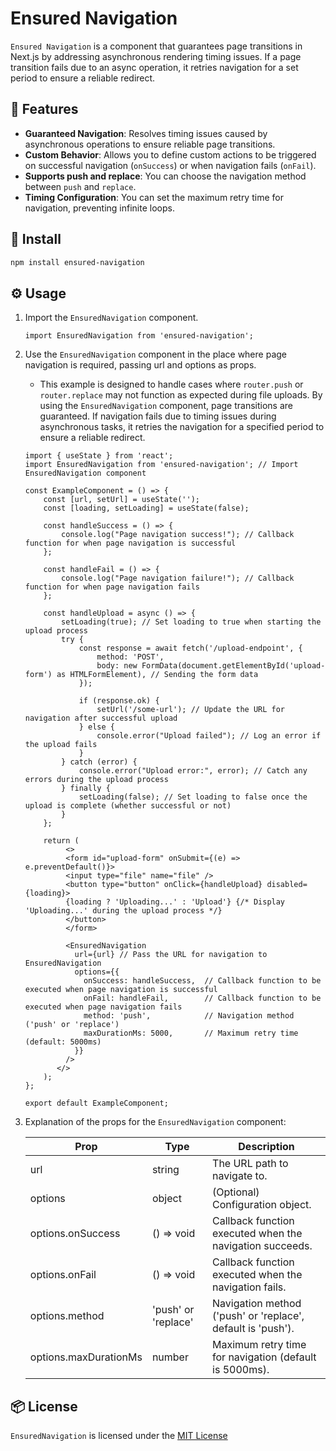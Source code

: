 # Ensured Navigation

`Ensured Navigation` is a component that guarantees page transitions in Next.js by addressing asynchronous rendering timing issues. If a page transition fails due to an async operation, it retries navigation for a set period to ensure a reliable redirect.

## 🚀 Features

- **Guaranteed Navigation**: Resolves timing issues caused by asynchronous operations to ensure reliable page transitions.
- **Custom Behavior**: Allows you to define custom actions to be triggered on successful navigation (`onSuccess`) or when navigation fails (`onFail`).
- **Supports push and replace**: You can choose the navigation method between `push` and `replace`.
- **Timing Configuration**: You can set the maximum retry time for navigation, preventing infinite loops.

## 🧰 Install

```bash
npm install ensured-navigation
```

## ⚙️ Usage

1. Import the `EnsuredNavigation` component.

   ```tsx
   import EnsuredNavigation from 'ensured-navigation';
   ```

2. Use the `EnsuredNavigation` component in the place where page navigation is required, passing url and options as props.
   - This example is designed to handle cases where `router.push` or `router.replace` may not function as expected during file uploads. By using the `EnsuredNavigation` component, page transitions are guaranteed. If navigation fails due to timing issues during asynchronous tasks, it retries the navigation for a specified period to ensure a reliable redirect.
   ```tsx
   import { useState } from 'react';   
   import EnsuredNavigation from 'ensured-navigation'; // Import EnsuredNavigation component
   
   const ExampleComponent = () => {
       const [url, setUrl] = useState('');
       const [loading, setLoading] = useState(false);
   
       const handleSuccess = () => {
           console.log("Page navigation success!"); // Callback function for when page navigation is successful
       };
   
       const handleFail = () => {
           console.log("Page navigation failure!"); // Callback function for when page navigation fails
       };
   
       const handleUpload = async () => {
           setLoading(true); // Set loading to true when starting the upload process
           try {
               const response = await fetch('/upload-endpoint', {
                   method: 'POST',
                   body: new FormData(document.getElementById('upload-form') as HTMLFormElement), // Sending the form data
               });

               if (response.ok) {
                   setUrl('/some-url'); // Update the URL for navigation after successful upload
               } else {
                   console.error("Upload failed"); // Log an error if the upload fails
               }
           } catch (error) {
               console.error("Upload error:", error); // Catch any errors during the upload process
           } finally {
               setLoading(false); // Set loading to false once the upload is complete (whether successful or not)
           }
       };
    
       return (
            <>
            <form id="upload-form" onSubmit={(e) => e.preventDefault()}>
            <input type="file" name="file" />
            <button type="button" onClick={handleUpload} disabled={loading}>
            {loading ? 'Uploading...' : 'Upload'} {/* Display 'Uploading...' during the upload process */}
            </button>
            </form>

            <EnsuredNavigation
              url={url} // Pass the URL for navigation to EnsuredNavigation
              options={{
                onSuccess: handleSuccess,  // Callback function to be executed when page navigation is successful
                onFail: handleFail,        // Callback function to be executed when page navigation fails
                method: 'push',            // Navigation method ('push' or 'replace')
                maxDurationMs: 5000,       // Maximum retry time (default: 5000ms)
              }} 
            />
          </>
       );
   };

   export default ExampleComponent;
   
   ```

3. Explanation of the props for the `EnsuredNavigation` component:

   | Prop                  | Type                | Description                                                 |
      |-----------------------|---------------------|-------------------------------------------------------------|
   | url                   | string              | The URL path to navigate to.                                |
   | options               | object              | (Optional) Configuration object.                            |
   | options.onSuccess     | () => void          | Callback function executed when the navigation succeeds.    |
   | options.onFail        | () => void          | Callback function executed when the navigation fails.       |
   | options.method        | 'push' or 'replace' | Navigation method ('push' or 'replace', default is 'push'). |
   | options.maxDurationMs | number              | Maximum retry time for navigation (default is 5000ms).      |


## 📦 License

`EnsuredNavigation` is licensed under the [MIT License](https://opensource.org/licenses/MIT)